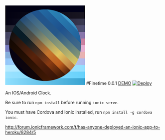 [![Finetime](https://raw.githubusercontent.com/spencerthayer/Finetime/master/www/img/favicon.png?raw=true "TorchNoteJS")](http://finesttime.heroku.com) #Finetime 0.0.1 [DEMO](http://finesttime.heroku.com) [![Deploy](https://www.herokucdn.com/deploy/button.png)](https://heroku.com/deploy?template=https://github.com/spencerthayer/Finetime)

An IOS/Android Clock.

Be sure to run `npm install` before running `ionic serve`.

You must have Cordova and Ionic installed, run `npm install -g cordova ionic`.

http://forum.ionicframework.com/t/has-anyone-deployed-an-ionic-app-to-heroku/8284/5
